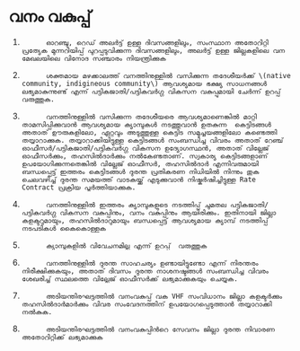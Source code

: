# വനം വകുപ്പ്

  
1.           ഓറഞ്ചു, റെഡ് അലര്‍ട്ട് ഉള്ള ദിവസങ്ങളിലും, സംസ്ഥാന അതോറിറ്റി പ്രത്യേക മുന്നറിയിപ്പ് പുറപ്പടുവിക്കുന്ന ദിവസങ്ങളിലും, അലര്‍ട്ട് ഉള്ള ജില്ലകളിലെ വന മേഖലയിലെ വിനോദ സഞ്ചാരം നിയന്ത്രിക്കുക

2.           ശക്തമായ മഴക്കാലത്ത് വനത്തിനുള്ളില്‍ വസിക്കുന്ന തദേശീയര്‍ക്ക് \(native community, indigineous community\) ആവശ്യമായ ഭക്ഷ്യ സാധനങ്ങള്‍ ലഭ്യമാകുന്നുണ്ട് എന്ന് പട്ടികജാതി/പട്ടികവര്‍ഗ്ഗ വികസന വകുപ്പുമായി ചേര്‍ന്ന് ഉറപ്പ് വരുത്തുക.

3.           വനത്തിനുള്ളില്‍ വസിക്കുന്ന തദേശീയരെ ആവശ്യമാണെങ്കില്‍ മാറ്റി താമസിപ്പിക്കുവാന്‍ ആവശ്യമായ ക്യാമ്പുകള്‍ നടത്തുവാന്‍ ഉതകുന്ന  കെട്ടിടങ്ങള്‍ അതാത് ഊരുകളിലോ, ഏറ്റവും അടുത്തുള്ള കെട്ടിട സമുച്ചയങ്ങളിലോ കണ്ടെത്തി തയ്യാറാക്കുക. തയ്യാറാക്കിയിട്ടുള്ള കെട്ടിടങ്ങള്‍ സംബന്ധിച്ച വിവരം അതാത് റേഞ്ച് ഓഫീസര്‍/പട്ടികജാതി/പട്ടികവര്‍ഗ്ഗ വികസന ഉദ്യോഗസ്ഥന്‍, അതാത് വില്ലേജ് ഓഫീസര്‍ക്കും, തഹസില്‍ദാര്‍ക്കും നല്‍കേണ്ടതാണ്. സ്വകാര്യ കെട്ടിടങ്ങളാണ് ഉപയോഗിക്കുന്നതെങ്കില്‍ വില്ലേജ് ഓഫീസര്‍, തഹസില്‍ദാര്‍ എന്നിവരുമായി ബന്ധപ്പെട്ട് ഇത്തരം കെട്ടിടങ്ങള്‍ ദുരന്ത പ്രതികരണ നിധിയില്‍ നിന്നും തുക ചെലവഴിച്ച് ദുരന്ത സമയത്ത് വാടകയ്ക്ക് എടുക്കുവാന്‍ നിഷ്കര്‍ഷിച്ചിട്ടുള്ള Rate Contract പ്രക്രിയ പൂര്‍ത്തിയാക്കുക.

4.           വനത്തിനുള്ളില്‍ ഇത്തരം ക്യാമ്പുകളുടെ നടത്തിപ്പ് ചുമതല പട്ടികജാതി/പട്ടികവര്‍ഗ്ഗ വികസന വകുപ്പിനും, വനം വകുപ്പിനും ആയിരിക്കും. ഇതിനായി ജില്ലാ കളക്ടറുമായും, തഹസില്‍ദാറുമായും ബന്ധപ്പെട്ട് ആവശ്യമായ ക്യാമ്പ് നടത്തിപ്പ് നടപടികള്‍ കൈകൊള്ളുക

5.           ക്യാമ്പുകളില്‍ വിവേചനമില്ല എന്ന് ഉറപ്പ്  വരുത്തുക

6.           വനത്തിനുള്ളില്‍ ദുരന്ത സാഹചര്യം ഉണ്ടായിട്ടുണ്ടോ എന്ന് നിരന്തരം നിരീക്ഷിക്കുകയും, അതാത് ദിവസം ദുരന്ത നാശനഷ്ടങ്ങള്‍ സംബന്ധിച്ച വിവരം ശേഖരിച്ച് സ്ഥലത്തെ വില്ലേജ് ഓഫീസര്‍ക്ക് ലഭ്യമാക്കുകയും ചെയ്യുക.

7.           അടിയന്തിരഘട്ടത്തില്‍ വനംവകുപ്പ് വക VHF സംവിധാനം ജില്ലാ കളക്ടര്‍ക്കും തഹസില്‍ദാര്‍മാര്‍ക്കും വിവര സംവേദനത്തിന് ഉപയോഗപ്പെടുത്താന്‍ തയ്യാറാക്കി നല്‍കുക.

8.           അടിയന്തിരഘട്ടത്തില്‍ വനംവകുപ്പിന്‍റെ സേവനം ജില്ലാ ദുരന്ത നിവാരണ അതോറിറ്റിക്ക് ലഭ്യമാക്കുക

